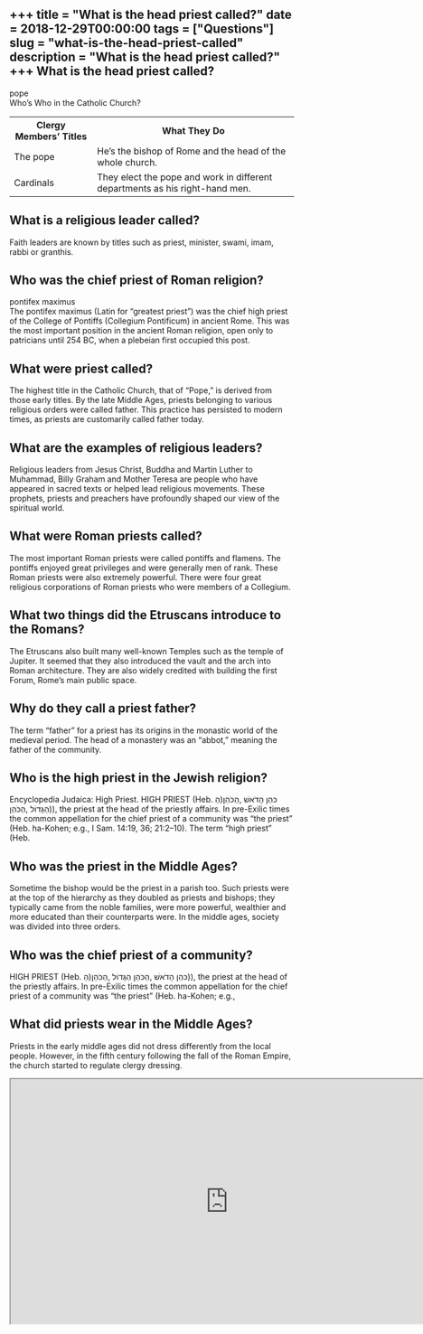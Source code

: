 +++
title = "What is the head priest called?"
date = 2018-12-29T00:00:00
tags = ["Questions"]
slug = "what-is-the-head-priest-called"
description = "What is the head priest called?"
+++
What is the head priest called?
-------------------------------

pope  
Who’s Who in the Catholic Church?

<table><tr><th>Clergy Members’ Titles</th><th>What They Do</th></tr><tr><td>The pope</td><td>He’s the bishop of Rome and the head of the whole church.</td></tr><tr><td>Cardinals</td><td>They elect the pope and work in different departments as his right-hand men.</td></tr></table>

What is a religious leader called?
----------------------------------

Faith leaders are known by titles such as priest, minister, swami, imam, rabbi or granthis.

Who was the chief priest of Roman religion?
-------------------------------------------

pontifex maximus  
The pontifex maximus (Latin for “greatest priest”) was the chief high priest of the College of Pontiffs (Collegium Pontificum) in ancient Rome. This was the most important position in the ancient Roman religion, open only to patricians until 254 BC, when a plebeian first occupied this post.

What were priest called?
------------------------

The highest title in the Catholic Church, that of “Pope,” is derived from those early titles. By the late Middle Ages, priests belonging to various religious orders were called father. This practice has persisted to modern times, as priests are customarily called father today.

What are the examples of religious leaders?
-------------------------------------------

Religious leaders from Jesus Christ, Buddha and Martin Luther to Muhammad, Billy Graham and Mother Teresa are people who have appeared in sacred texts or helped lead religious movements. These prophets, priests and preachers have profoundly shaped our view of the spiritual world.

What were Roman priests called?
-------------------------------

The most important Roman priests were called pontiffs and flamens. The pontiffs enjoyed great privileges and were generally men of rank. These Roman priests were also extremely powerful. There were four great religious corporations of Roman priests who were members of a Collegium.

What two things did the Etruscans introduce to the Romans?
----------------------------------------------------------

The Etruscans also built many well-known Temples such as the temple of Jupiter. It seemed that they also introduced the vault and the arch into Roman architecture. They are also widely credited with building the first Forum, Rome’s main public space.

Why do they call a priest father?
---------------------------------

The term “father” for a priest has its origins in the monastic world of the medieval period. The head of a monastery was an “abbot,” meaning the father of the community.

Who is the high priest in the Jewish religion?
----------------------------------------------

Encyclopedia Judaica: High Priest. HIGH PRIEST (Heb. הַ)כּהֵן הָדֹאשׁ ,הַכֹּהֵן הַגָּדוֹל ,הַכֹּהֵן)), the priest at the head of the priestly affairs. In pre-Exilic times the common appellation for the chief priest of a community was “the priest” (Heb. ha-Kohen; e.g., I Sam. 14:19, 36; 21:2–10). The term “high priest” (Heb.

Who was the priest in the Middle Ages?
--------------------------------------

Sometime the bishop would be the priest in a parish too. Such priests were at the top of the hierarchy as they doubled as priests and bishops; they typically came from the noble families, were more powerful, wealthier and more educated than their counterparts were. In the middle ages, society was divided into three orders.

Who was the chief priest of a community?
----------------------------------------

HIGH PRIEST (Heb. הַ)כּהֵן הָדֹאשׁ ,הַכֹּהֵן הַגָּדוֹל ,הַכֹּהֵן)), the priest at the head of the priestly affairs. In pre-Exilic times the common appellation for the chief priest of a community was “the priest” (Heb. ha-Kohen; e.g.,

What did priests wear in the Middle Ages?
-----------------------------------------

Priests in the early middle ages did not dress differently from the local people. However, in the fifth century following the fall of the Roman Empire, the church started to regulate clergy dressing.

<iframe allow="accelerometer; autoplay; clipboard-write; encrypted-media; gyroscope; picture-in-picture" allowfullscreen="" class="__youtube_prefs__  epyt-is-override  no-lazyload" data-no-lazy="1" data-origheight="433" data-origwidth="770" data-skipgform_ajax_framebjll="" height="433" id="_ytid_23489" loading="lazy" src="https://www.youtube.com/embed/0ZvYJmzvgLo?enablejsapi=1&autoplay=0&cc_load_policy=0&cc_lang_pref=&iv_load_policy=1&loop=0&modestbranding=0&rel=1&fs=1&playsinline=0&autohide=2&theme=dark&color=red&controls=1&" title="YouTube player" width="770"></iframe>
